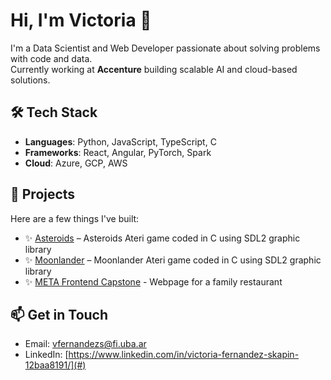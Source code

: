 # Hi, I'm Victoria 👋

I'm a Data Scientist and Web Developer passionate about solving problems with code and data.  
Currently working at **Accenture** building scalable AI and cloud-based solutions.

## 🛠️ Tech Stack
- **Languages**: Python, JavaScript, TypeScript, C
- **Frameworks**: React, Angular, PyTorch, Spark
- **Cloud**: Azure, GCP, AWS

## 📂 Projects
Here are a few things I've built:
- ✨ [Asteroids](https://github.com/victoriaskapin/asteroids) – Asteroids Ateri game coded in C using SDL2 graphic library
- ✨ [Moonlander](https://github.com/victoriaskapin/Moonlander) – Moonlander Ateri game coded in C using SDL2 graphic library
- ✨ [META Frontend Capstone](https://github.com/victoriaskapin/meta_front_end_capstone) - Webpage for a family restaurant


## 📫 Get in Touch
- Email: vfernandezs@fi.uba.ar
- LinkedIn: [https://www.linkedin.com/in/victoria-fernandez-skapin-12baa8191/](#)
